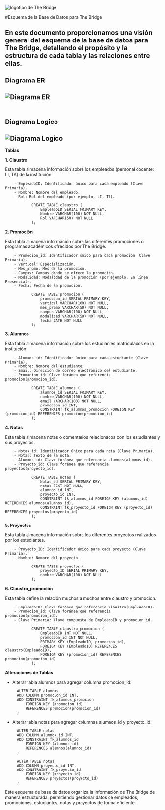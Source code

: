 ![logotipo de The Bridge](https://user-images.githubusercontent.com/27650532/77754601-e8365180-702b-11ea-8bed-5bc14a43f869.png "logotipo de The Bridge")

#Esquema de la Base de Datos para The Bridge

En este documento proporcionamos una visión general del esquema de la base de datos para The Bridge, detallando el propósito y la estructura de cada tabla y las relaciones entre ellas.
---
**Diagrama ER**
---
![Diagrama ER](https://github.com/steph-d989/ProyectoBBDD/blob/main/ER%20DIAGRAM%20PROYECTO%20BBDD.png)
---
<br>**Diagrama Logico**
---
![Diagrama Logico](https://github.com/steph-d989/ProyectoBBDD/blob/main/MODELO%20LOGICO%20PROYECTO%20BBDD.png)
---

**Tablas**

**1. Claustro**
   
   Esta tabla almacena información sobre los empleados (personal docente: LI, TA) de la institución.

        - EmpleadoID: Identificador único para cada empleado (Clave Primaria).
        - Nombre: Nombre del empleado.
        - Rol: Rol del empleado (por ejemplo, LI, TA).

                CREATE TABLE claustro (
                    EmpleadoID SERIAL PRIMARY KEY,
                    Nombre VARCHAR(100) NOT NULL,
                    Rol VARCHAR(50) NOT NULL
                );

**2. Promoción**
   
   Esta tabla almacena información sobre las diferentes promociones o programas académicos ofrecidos por The Bridge.

        - Promocion_id: Identificador único para cada promoción (Clave Primaria).
        - Vertical: Especialización.
        - Mes_promo: Mes de la promoción.
        - Campus: Campus donde se ofrece la promoción.
        - Modalidad: Modalidad de la promoción (por ejemplo, En línea, Presencial).
        - Fecha: Fecha de la promoción.

                CREATE TABLE promocion (
                    promocion_id SERIAL PRIMARY KEY,
                    vertical VARCHAR(100) NOT NULL,
                    mes_promo VARCHAR(50) NOT NULL,
                    campus VARCHAR(100) NOT NULL,
                    modalidad VARCHAR(50) NOT NULL,
                    fecha DATE NOT NULL
                );
   
**3. Alumnos**
   
   Esta tabla almacena información sobre los estudiantes matriculados en la institución.

        - Alumnos_id: Identificador único para cada estudiante (Clave Primaria).
        - Nombre: Nombre del estudiante.
        - Email: Dirección de correo electrónico del estudiante.
        - Promocion_id: Clave foránea que referencia promocion(promocion_id).

                CREATE TABLE alumnos (
                    alumnos_id SERIAL PRIMARY KEY,
                    nombre VARCHAR(100) NOT NULL,
                    email VARCHAR(100) NOT NULL,
                    promocion_id INT,
                    CONSTRAINT fk_alumnos_promocion FOREIGN KEY (promocion_id) REFERENCES promocion(promocion_id)
                );
   
**4. Notas**
   
   Esta tabla almacena notas o comentarios relacionados con los estudiantes y sus proyectos.

        - Notas_id: Identificador único para cada nota (Clave Primaria).
        - Notas: Texto de la nota.
        - Alumnos_id: Clave foránea que referencia alumnos(alumnos_id).
        - Proyecto_id: Clave foránea que referencia proyectos(proyecto_id).

                CREATE TABLE notas (
                    Notas_id SERIAL PRIMARY KEY,
                    notas TEXT NOT NULL,
                    alumnos_id INT,
                    proyecto_id INT,
                    CONSTRAINT fk_alumnos_id FOREIGN KEY (alumnos_id) REFERENCES alumnos(alumnos_id),
                    CONSTRAINT fk_proyecto_id FOREIGN KEY (proyecto_id) REFERENCES proyectos(proyecto_id)
                );
   
**5. Proyectos**
   
   Esta tabla almacena información sobre los diferentes proyectos realizados por los estudiantes.

        - Proyecto_ID: Identificador único para cada proyecto (Clave Primaria).
        - Nombre: Nombre del proyecto.

                CREATE TABLE proyectos (
                    proyecto_ID SERIAL PRIMARY KEY,
                    nombre VARCHAR(100) NOT NULL
                );
   
**6. Claustro_promoción**
   
   Esta tabla define la relación muchos a muchos entre claustro y promocion.

        - EmpleadoID: Clave foránea que referencia claustro(EmpleadoID).
        - Promocion_id: Clave foránea que referencia promocion(promocion_id).
        - Clave Primaria: Clave compuesta de EmpleadoID y promocion_id.

                CREATE TABLE claustro_promocion (
                    EmpleadoID INT NOT NULL,
                    promocion_id INT NOT NULL,
                    PRIMARY KEY (EmpleadoID, promocion_id),
                    FOREIGN KEY (EmpleadoID) REFERENCES claustro(EmpleadoID),
                    FOREIGN KEY (promocion_id) REFERENCES promocion(promocion_id)
                );
   
**Alteraciones de Tablas**

- Alterar tabla alumnos para agregar columna promocion_id:

        ALTER TABLE alumnos
        ADD COLUMN promocion_id INT,
        ADD CONSTRAINT fk_alumnos_promocion
            FOREIGN KEY (promocion_id)
            REFERENCES promocion(promocion_id)
        ;
        
- Alterar tabla notas para agregar columnas alumnos_id y proyecto_id:

        ALTER TABLE notas
        ADD COLUMN alumnos_id INT,
        ADD CONSTRAINT fk_alumnos_id
            FOREIGN KEY (alumnos_id)
            REFERENCES alumnos(alumnos_id)
        ;

        ALTER TABLE notas
        ADD COLUMN proyecto_id INT,
        ADD CONSTRAINT fk_proyecto_id
            FOREIGN KEY (proyecto_id)
            REFERENCES proyectos(proyecto_id)
        ;
        
Este esquema de base de datos organiza la información de The Bridge de manera estructurada, permitiendo gestionar datos de empleados, promociones, estudiantes, notas y proyectos de forma eficiente.







